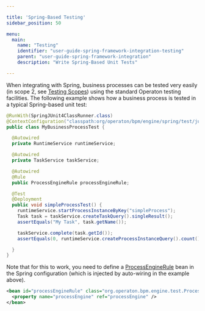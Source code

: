 ```yaml
---

title: 'Spring-Based Testing'
sidebar_position: 50

menu:
  main:
    name: "Testing"
    identifier: "user-guide-spring-framework-integration-testing"
    parent: "user-guide-spring-framework-integration"
    description: "Write Spring-Based Unit Tests"

---
```


When integrating with Spring, business processes can be tested very easily (in scope 2, see [Testing Scopes]) using the standard Operaton testing facilities. The following example shows how a business process is tested in a typical Spring-based unit test:

```java
@RunWith(SpringJUnit4ClassRunner.class)
@ContextConfiguration("classpath:org/operaton/bpm/engine/spring/test/junit4/springTypicalUsageTest-context.xml")
public class MyBusinessProcessTest {

  @Autowired
  private RuntimeService runtimeService;

  @Autowired
  private TaskService taskService;

  @Autowired
  @Rule
  public ProcessEngineRule processEngineRule;

  @Test
  @Deployment
  public void simpleProcessTest() {
    runtimeService.startProcessInstanceByKey("simpleProcess");
    Task task = taskService.createTaskQuery().singleResult();
    assertEquals("My Task", task.getName());

    taskService.complete(task.getId());
    assertEquals(0, runtimeService.createProcessInstanceQuery().count());

  }
}
```

Note that for this to work, you need to define a <a class="javadocref" href="https://operaton.github.io/operaton/javadoc/operaton/1.0/org/operaton/bpm/engine/test/ProcessEngineRule.html">ProcessEngineRule</a> bean in the Spring configuration (which is injected by auto-wiring in the example above).

```xml
<bean id="processEngineRule" class="org.operaton.bpm.engine.test.ProcessEngineRule">
  <property name="processEngine" ref="processEngine" />
</bean>
```

[Testing Scopes]: ../testing/index.md#scoping-tests
